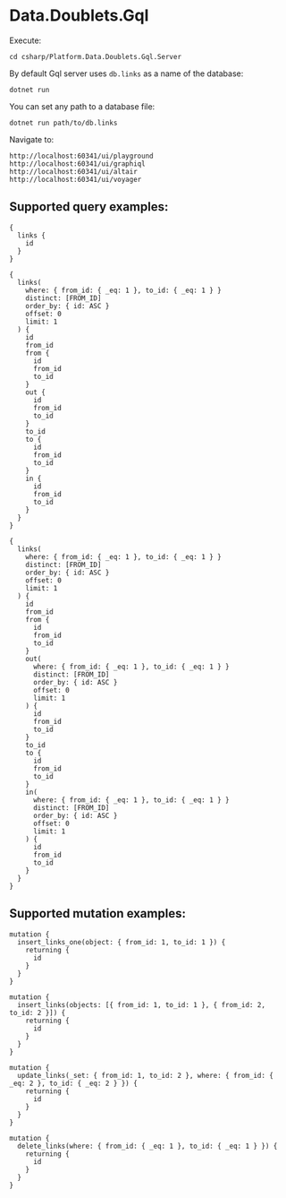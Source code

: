 # Data.Doublets.Gql

Execute:
```
cd csharp/Platform.Data.Doublets.Gql.Server
```

By default Gql server uses `db.links` as a name of the database:
```
dotnet run
```

You can set any path to a database file:
```
dotnet run path/to/db.links
```

Navigate to:
```
http://localhost:60341/ui/playground
http://localhost:60341/ui/graphiql
http://localhost:60341/ui/altair
http://localhost:60341/ui/voyager
```


## Supported query examples:
```gql
{
  links {
    id
  }
}
```

```gql
{
  links(
    where: { from_id: { _eq: 1 }, to_id: { _eq: 1 } }
    distinct: [FROM_ID]
    order_by: { id: ASC }
    offset: 0
    limit: 1
  ) {
    id
    from_id
    from {
      id
      from_id
      to_id
    }
    out {
      id
      from_id
      to_id
    }
    to_id
    to {
      id
      from_id
      to_id
    }
    in {
      id
      from_id
      to_id
    }
  }
}
```

```
{
  links(
    where: { from_id: { _eq: 1 }, to_id: { _eq: 1 } }
    distinct: [FROM_ID]
    order_by: { id: ASC }
    offset: 0
    limit: 1
  ) {
    id
    from_id
    from {
      id
      from_id
      to_id
    }
    out(
      where: { from_id: { _eq: 1 }, to_id: { _eq: 1 } }
      distinct: [FROM_ID]
      order_by: { id: ASC }
      offset: 0
      limit: 1
    ) {
      id
      from_id
      to_id
    }
    to_id
    to {
      id
      from_id
      to_id
    }
    in(
      where: { from_id: { _eq: 1 }, to_id: { _eq: 1 } }
      distinct: [FROM_ID]
      order_by: { id: ASC }
      offset: 0
      limit: 1
    ) {
      id
      from_id
      to_id
    }
  }
}
```

## Supported mutation examples:
```gql
mutation {
  insert_links_one(object: { from_id: 1, to_id: 1 }) {
    returning {
      id
    }
  }
}
```

```gql
mutation {
  insert_links(objects: [{ from_id: 1, to_id: 1 }, { from_id: 2, to_id: 2 }]) {
    returning {
      id
    }
  }
}
```

```gql
mutation {
  update_links(_set: { from_id: 1, to_id: 2 }, where: { from_id: { _eq: 2 }, to_id: { _eq: 2 } }) {
    returning {
      id
    }
  }
}
```

```gql
mutation {
  delete_links(where: { from_id: { _eq: 1 }, to_id: { _eq: 1 } }) {
    returning {
      id
    }
  }
}
```

